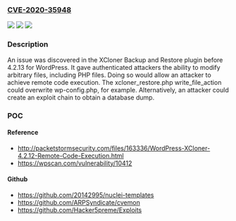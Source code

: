 ### [CVE-2020-35948](https://cve.mitre.org/cgi-bin/cvename.cgi?name=CVE-2020-35948)
![](https://img.shields.io/static/v1?label=Product&message=n%2Fa&color=blue)
![](https://img.shields.io/static/v1?label=Version&message=n%2Fa&color=blue)
![](https://img.shields.io/static/v1?label=Vulnerability&message=n%2Fa&color=brighgreen)

### Description

An issue was discovered in the XCloner Backup and Restore plugin before 4.2.13 for WordPress. It gave authenticated attackers the ability to modify arbitrary files, including PHP files. Doing so would allow an attacker to achieve remote code execution. The xcloner_restore.php write_file_action could overwrite wp-config.php, for example. Alternatively, an attacker could create an exploit chain to obtain a database dump.

### POC

#### Reference
- http://packetstormsecurity.com/files/163336/WordPress-XCloner-4.2.12-Remote-Code-Execution.html
- https://wpscan.com/vulnerability/10412

#### Github
- https://github.com/20142995/nuclei-templates
- https://github.com/ARPSyndicate/cvemon
- https://github.com/Hacker5preme/Exploits

